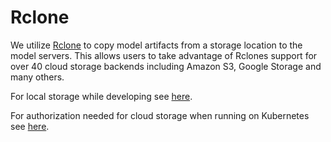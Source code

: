 # Rclone

We utilize [Rclone](https://rclone.org/) to copy model artifacts from a storage location to the model servers. This allows users to take advantage of Rclones support for over 40 cloud storage backends including Amazon S3, Google Storage and many others.

For local storage while developing see [here](../../getting-started/docker-installation/index.html#local-models).

For authorization needed for cloud storage when running on Kubernetes see [here](../../kubernetes/cloud-storage/index.html#kubernetes-secret).